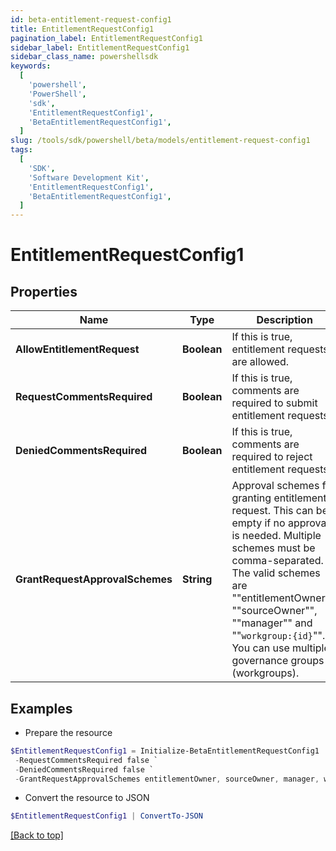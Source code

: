 ```yaml
---
id: beta-entitlement-request-config1
title: EntitlementRequestConfig1
pagination_label: EntitlementRequestConfig1
sidebar_label: EntitlementRequestConfig1
sidebar_class_name: powershellsdk
keywords:
  [
    'powershell',
    'PowerShell',
    'sdk',
    'EntitlementRequestConfig1',
    'BetaEntitlementRequestConfig1',
  ]
slug: /tools/sdk/powershell/beta/models/entitlement-request-config1
tags:
  [
    'SDK',
    'Software Development Kit',
    'EntitlementRequestConfig1',
    'BetaEntitlementRequestConfig1',
  ]
---
```


# EntitlementRequestConfig1

## Properties

| Name | Type | Description | Notes |
| --- | --- | --- | --- |
| **AllowEntitlementRequest** | **Boolean** | If this is true, entitlement requests are allowed. | [optional] [default to $false] |
| **RequestCommentsRequired** | **Boolean** | If this is true, comments are required to submit entitlement requests. | [optional] [default to $false] |
| **DeniedCommentsRequired** | **Boolean** | If this is true, comments are required to reject entitlement requests. | [optional] [default to $false] |
| **GrantRequestApprovalSchemes** | **String** | Approval schemes for granting entitlement request. This can be empty if no approval is needed. Multiple schemes must be comma-separated. The valid schemes are ""entitlementOwner"", ""sourceOwner"", ""manager"" and ""`workgroup:{id}`"". You can use multiple governance groups (workgroups). | [optional] [default to "sourceOwner"] |

## Examples

- Prepare the resource

```powershell
$EntitlementRequestConfig1 = Initialize-BetaEntitlementRequestConfig1  -AllowEntitlementRequest true `
 -RequestCommentsRequired false `
 -DeniedCommentsRequired false `
 -GrantRequestApprovalSchemes entitlementOwner, sourceOwner, manager, workgroup:2c918084660f45d6016617daa9210584
```

- Convert the resource to JSON

```powershell
$EntitlementRequestConfig1 | ConvertTo-JSON
```

[[Back to top]](#)
